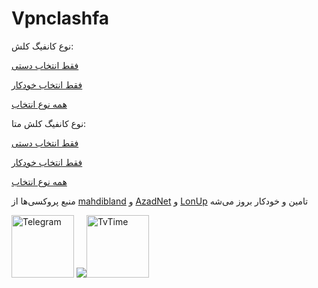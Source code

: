 # Vpnclashfa

نوع کانفیگ کلش:

[فقط انتخاب دستی](https://raw.githubusercontent.com/coldwater-10/Vpnclashfa/main/3in1%40vpnclashfa.yaml)


[فقط انتخاب خودکار](https://raw.githubusercontent.com/coldwater-10/Vpnclashfa/main/3in1Auto%40vpnclashfa.yaml)


[همه نوع انتخاب](https://raw.githubusercontent.com/coldwater-10/Vpnclashfa/main/3in1Plus%40vpnclashfa.yaml)

نوع کانفیگ کلش متا:

[فقط انتخاب دستی](https://raw.githubusercontent.com/coldwater-10/Vpnclashfa/main/3in1Meta%40vpnclashfa.yaml)


[فقط انتخاب خودکار](https://raw.githubusercontent.com/coldwater-10/Vpnclashfa/main/3in1AutoMeta%40vpnclashfa.yaml)


[همه نوع انتخاب](https://raw.githubusercontent.com/coldwater-10/Vpnclashfa/main/3in1MetaPlus%40vpnclashfa.yaml)

منبع پروکسی‌ها از [mahdibland](https://github.com/mahdibland/V2RayAggregator) و [AzadNet](https://github.com/AzadNetCH) و [LonUp](https://github.com/LonUp) تامین و خودکار بروز می‌شه

<div>
    <a href="https://t.me/vpnclashfa"><img src="https://cdn.dribbble.com/users/4507400/screenshots/15420681/media/c00f77bc443cbc4ac96d138f9ac854c5.gif" alt="Telegram" width="100" height="100"></a>
    <a href="https://twitter.com/coldwater_10"><img src="https://cdn.dribbble.com/users/2652449/screenshots/14764078/media/2b620382444946ce84aac0a132c40063.gif" <a href="https://www.tvtime.com/en/user/43351079/profile"><img src="https://media2.giphy.com/media/v1.Y2lkPTc5MGI3NjExOTFhMDk5NzJlYzdmZTJjMDM2Y2MzMjBkOTVkODAxM2FjMTdjZGMwNSZlcD12MV9pbnRlcm5hbF9naWZzX2dpZklkJmN0PWc/lj1ghwUoflkw2F3o0T/giphy.gif" alt="TvTime" width="100" height="100"></a>
</div>
